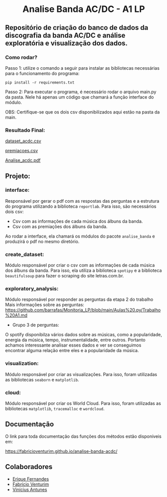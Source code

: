 <h1 align="center">Analise Banda AC/DC - A1 LP</h1>

## Repositório de criação do banco de dados da discografia da banda AC/DC e análise exploratória e visualização dos dados.


### Como rodar?

Passo 1: utilize o comando a seguir para instalar as bibliotecas necessárias para o funcionamento do programa: 

```
pip install -r requirements.txt
```

Passo 2: Para executar o programa, é necessário rodar o arquivo main.py da pasta. Nele há apenas um código que chamará a função interface do módulo.

OBS: Certifique-se que os dois csv disponibilizados aqui estão na pasta da main.

### Resultado Final: 

[dataset_acdc.csv](https://github.com/FabricioVenturim/analise-banda-acdc/files/9740027/dataset_acdc.csv)

[premiacoes.csv](https://github.com/FabricioVenturim/analise-banda-acdc/files/9740028/premiacoes.csv)

[Analise_acdc.pdf](https://github.com/FabricioVenturim/analise-banda-acdc/files/9740026/Analise_acdc.pdf)


## Projeto:

### interface:

Responsável por gerar o pdf com as respostas das perguntas e a estrutura do programa utilizando a biblioteca ```reportlab```. Para isso, são necessários dois csv:

* Csv com as informações de cada música dos álbuns da banda.
* Csv com as premiações dos álbuns da banda. 

Ao rodar a interface, ela chamará os módulos do pacote ```analise_banda``` e produzirá o pdf no mesmo diretório.

### create_dataset:

Módulo responsável por criar o csv com as informações de cada música dos álbuns da banda. Para isso, ela utiliza a biblioteca ```spotipy``` e a biblioteca ```beautifulsoup``` para fazer o scraping do site letras.com.br.

### exploratory_analysis:

Módulo responsável por responder as perguntas da etapa 2 do trabalho
Mais informações sobre as perguntas: https://github.com/barrafas/Monitoria_LP/blob/main/Aulas%20.py/Trabalho%20A1.md

* Grupo 3 de perguntas:

O spotify disponibilza vários dados sobre as músicas, como a popularidade, energia da música, tempo, instrumentalidade, entre outros. Portanto achamos interessante analisar esses dados e ver se conseguimos encontrar alguma relação entre eles e a popularidade da música.

### visualization:

Módulo responsável por criar as visualizações. Para isso, foram utilizadas as bibliotecas ```seaborn``` e ```matplotlib```.

### cloud:

Módulo responsável por criar os World Cloud.  Para isso, foram utilizadas as bibliotecas ```matplotlib```, ```tracemalloc``` e ```wordcloud```.

## Documentação

O link para toda documentação das funções dos métodos estão disponíveis em:

https://fabricioventurim.github.io/analise-banda-acdc/

## Colaboradores

* [Erique Fernandes](https://github.com/EriqueFernandes)
* [Fabrício Venturim](https://github.com/FabricioVenturim)
* [Vinícius Antunes](https://github.com/FabricioVenturim/analise-banda-acdc/files/9739989/Analise_acdc.pdf)
